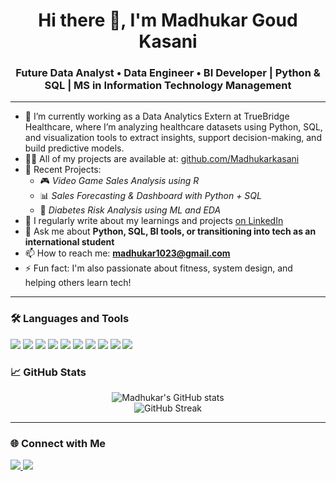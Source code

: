 <h1 align="center">Hi there 👋, I'm Madhukar Goud Kasani</h1>
<h3 align="center">Future Data Analyst • Data Engineer • BI Developer | Python & SQL | MS in Information Technology Management</h3>




---

- 🔭  I’m currently working as a Data Analytics Extern at TrueBridge Healthcare, where I’m analyzing healthcare datasets using Python, SQL, and visualization tools to extract insights, support decision-making, and build predictive models.
- 👨‍💻 All of my projects are available at: [github.com/Madhukarkasani](https://github.com/Madhukarkasani)
- 🧠 Recent Projects:  
  - 🎮 *Video Game Sales Analysis using R*  
  - 📊 *Sales Forecasting & Dashboard with Python + SQL*  
  - 💉 *Diabetes Risk Analysis using ML and EDA*
- 📝 I regularly write about my learnings and projects [on LinkedIn](https://www.linkedin.com/in/madhukarkasani/)
- 💬 Ask me about **Python, SQL, BI tools, or transitioning into tech as an international student**
- 📫 How to reach me: **madhukar1023@gmail.com**
- ⚡ Fun fact: I'm also passionate about fitness, system design, and helping others learn tech!

---

### 🛠️ Languages and Tools

<p align="left"> 
<img src="https://img.shields.io/badge/-Python-3776AB?style=flat&logo=python&logoColor=white" /> <img src="https://img.shields.io/badge/-SQL-4479A1?style=flat&logo=postgresql&logoColor=white" /> <img src="https://img.shields.io/badge/-Java-007396?style=flat&logo=java&logoColor=white" /> <img src="https://img.shields.io/badge/-Power%20BI-F2C811?style=flat&logo=powerbi&logoColor=black" /> <img src="https://img.shields.io/badge/-Tableau-E97627?style=flat&logo=tableau&logoColor=white" /> <img src="https://img.shields.io/badge/-Google%20Colab-F9AB00?style=flat&logo=googlecolab&logoColor=black" /> <img src="https://img.shields.io/badge/-Jupyter-F37626?style=flat&logo=jupyter&logoColor=white" /> <img src="https://img.shields.io/badge/-Spyder-FF0000?style=flat&logo=spyder-ide&logoColor=white" /> <img src="https://img.shields.io/badge/-VS%20Code-007ACC?style=flat&logo=visualstudiocode&logoColor=white" /> <img src="https://img.shields.io/badge/-AWS-232F3E?style=flat&logo=amazonaws&logoColor=white" /> 
</p>

### 📈 GitHub Stats

<p align="center">
  <img src="https://github-readme-stats.vercel.app/api?username=Madhukarkasani&show_icons=true&theme=tokyonight" alt="Madhukar's GitHub stats" />
  <br/>
  <img src="https://github-readme-streak-stats.herokuapp.com/?user=Madhukarkasani&theme=tokyonight" alt="GitHub Streak" />
</p>

---

### 🌐 Connect with Me

<p>
  <a href="https://www.linkedin.com/in/madhukarkasani/" target="_blank">
    <img src="https://img.shields.io/badge/-LinkedIn-0A66C2?style=flat&logo=linkedin&logoColor=white" />
  </a>
  <a href="mailto:madhukar1023@gmail.com" target="_blank">
    <img src="https://img.shields.io/badge/-Gmail-D14836?style=flat&logo=gmail&logoColor=white" />
  </a>
</p>
